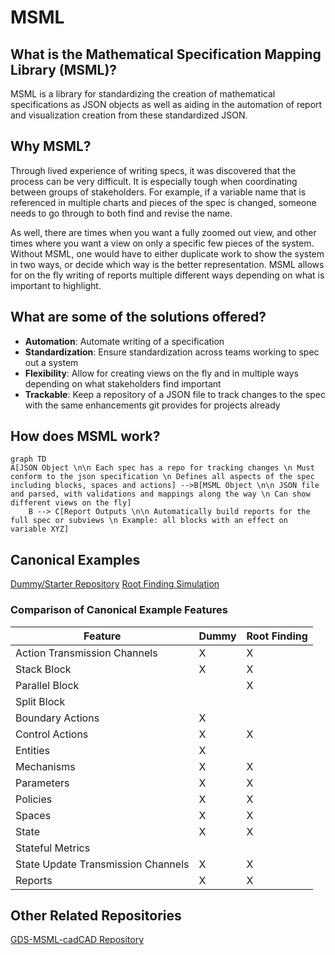 # MSML

## What is the Mathematical Specification Mapping Library (MSML)?

MSML is a library for standardizing the creation of mathematical specifications as JSON objects as well as aiding in the automation of report and visualization creation from these standardized JSON. 

## Why MSML?

Through lived experience of writing specs, it was discovered that the process can be very difficult. It is especially tough when coordinating between groups of stakeholders. For example, if a variable name that is referenced in multiple charts and pieces of the spec is changed, someone needs to go through to both find and revise the name.

As well, there are times when you want a fully zoomed out view, and other times where you want a view on only a specific few pieces of the system. Without MSML, one would have to either duplicate work to show the system in two ways, or decide which way is the better representation. MSML allows for on the fly writing of reports multiple different ways depending on what is important to highlight.

## What are some of the solutions offered?

- **Automation**: Automate writing of a specification
- **Standardization**: Ensure standardization across teams working to spec out a system
- **Flexibility**: Allow for creating views on the fly and in multiple ways depending on what stakeholders find important
- **Trackable**: Keep a repository of a JSON file to track changes to the spec with the same enhancements git provides for projects already

## How does MSML work?


```mermaid
graph TD
A[JSON Object \n\n Each spec has a repo for tracking changes \n Must conform to the json specification \n Defines all aspects of the spec including blocks, spaces and actions] -->B[MSML Object \n\n JSON file and parsed, with validations and mappings along the way \n Can show different views on the fly]
    B --> C[Report Outputs \n\n Automatically build reports for the full spec or subviews \n Example: all blocks with an effect on variable XYZ]

```

## Canonical Examples

[Dummy/Starter Repository](https://github.com/BlockScience/MSML/tree/main/examples/StarterRepo)
[Root Finding Simulation](https://github.com/SeanMcOwen/Root-Finding-Simulation)

### Comparison of Canonical Example Features

| Feature | Dummy | Root Finding |
| --- | --- | --- |
| Action Transmission Channels | X | X |
| Stack Block | X | X |
| Parallel Block |  | X |
| Split Block |  |  |
| Boundary Actions | X |  |
| Control Actions | X | X |
| Entities | X |  |
| Mechanisms | X | X |
| Parameters | X | X |
| Policies | X | X |
| Spaces | X | X |
| State | X | X |
| Stateful Metrics |  |  |
| State Update Transmission Channels | X | X |
| Reports | X | X |

##  Other Related Repositories

[GDS-MSML-cadCAD Repository](https://github.com/BlockScience/GDS-MSML-cadCAD)
